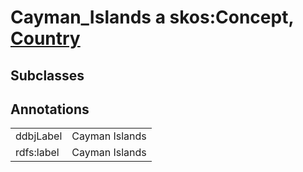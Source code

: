 # Cayman_Islands a skos:Concept, [Country](/0.1/Country)

## Subclasses

## Annotations

|||
|-----|-----|
|ddbjLabel|Cayman Islands|
|rdfs:label|Cayman Islands|

